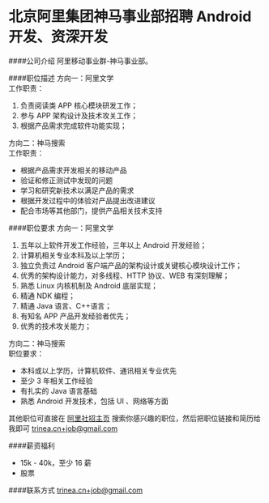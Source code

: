 北京阿里集团神马事业部招聘 Android 开发、资深开发
==========

####公司介绍
阿里移动事业群-神马事业部。  

####职位描述
方向一：阿里文学   
工作职责：   
1. 负责阅读类 APP 核心模块研发工作；   
2. 参与 APP 架构设计及技术攻关工作；  
3. 根据产品需求完成软件功能实现；  

方向二：神马搜索  
工作职责：  
- 根据产品需求开发相关的移动产品  
- 验证和修正测试中发现的问题  
- 学习和研究新技术以满足产品的需求  
- 根据开发过程中的体验对产品提出改进建议  
- 配合市场等其他部门，提供产品相关技术支持 

####职位要求
方向一：阿里文学  
1. 五年以上软件开发工作经验，三年以上 Android 开发经验；  
2. 计算机相关专业本科及以上学历；  
3. 独立负责过 Android 客户端产品的架构设计或关键核心模块设计工作；  
4. 优秀的架构设计能力，对多线程、HTTP 协议、WEB 有深刻理解；   
5. 熟悉 Linux 内核机制及 Android 底层实现；   
6. 精通 NDK 编程；   
7. 精通 Java 语言、C++语言；  
8. 有知名 APP 产品开发经验者优先；  
9. 优秀的技术攻关能力；  

方向二：神马搜索  
职位要求：  
- 本科或以上学历，计算机软件、通讯相关专业优先   
- 至少 3 年相关工作经验   
- 有扎实的 Java 语言基础   
- 熟悉 Android 开发技术，包括 UI 、网络等方面  

其他职位可直接在 [阿里社招主页](https://job.alibaba.com/zhaopin/position_list.htm) 搜索你感兴趣的职位，然后把职位链接和简历给我即可 [trinea.cn+job@gmail.com](mailto:trinea.cn+job@gmail.com)  

####薪资福利
- 15k - 40k，至少 16 薪
- 股票

####联系方式
[trinea.cn+job@gmail.com](mailto:trinea.cn+job@gmail.com)  
 
